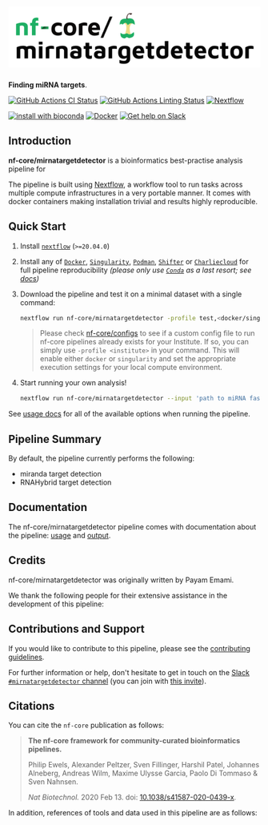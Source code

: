 # ![nf-core/mirnatargetdetector](docs/images/nf-core-mirnatargetdetector_logo.png)

**Finding miRNA targets**.

[![GitHub Actions CI Status](https://github.com/nf-core/mirnatargetdetector/workflows/nf-core%20CI/badge.svg)](https://github.com/nf-core/mirnatargetdetector/actions)
[![GitHub Actions Linting Status](https://github.com/nf-core/mirnatargetdetector/workflows/nf-core%20linting/badge.svg)](https://github.com/nf-core/mirnatargetdetector/actions)
[![Nextflow](https://img.shields.io/badge/nextflow-%E2%89%A520.04.0-brightgreen.svg)](https://www.nextflow.io/)

[![install with bioconda](https://img.shields.io/badge/install%20with-bioconda-brightgreen.svg)](https://bioconda.github.io/)
[![Docker](https://img.shields.io/docker/automated/nfcore/mirnatargetdetector.svg)](https://hub.docker.com/r/nfcore/mirnatargetdetector)
[![Get help on Slack](http://img.shields.io/badge/slack-nf--core%20%23mirnatargetdetector-4A154B?logo=slack)](https://nfcore.slack.com/channels/mirnatargetdetector)

## Introduction

<!-- TODO nf-core: Write a 1-2 sentence summary of what data the pipeline is for and what it does -->
**nf-core/mirnatargetdetector** is a bioinformatics best-practise analysis pipeline for

The pipeline is built using [Nextflow](https://www.nextflow.io), a workflow tool to run tasks across multiple compute infrastructures in a very portable manner. It comes with docker containers making installation trivial and results highly reproducible.

## Quick Start

1. Install [`nextflow`](https://nf-co.re/usage/installation) (`>=20.04.0`)

2. Install any of [`Docker`](https://docs.docker.com/engine/installation/), [`Singularity`](https://www.sylabs.io/guides/3.0/user-guide/), [`Podman`](https://podman.io/), [`Shifter`](https://nersc.gitlab.io/development/shifter/how-to-use/) or [`Charliecloud`](https://hpc.github.io/charliecloud/) for full pipeline reproducibility _(please only use [`Conda`](https://conda.io/miniconda.html) as a last resort; see [docs](https://nf-co.re/usage/configuration#basic-configuration-profiles))_

3. Download the pipeline and test it on a minimal dataset with a single command:

    ```bash
    nextflow run nf-core/mirnatargetdetector -profile test,<docker/singularity/podman/shifter/charliecloud/conda/institute>
    ```

    > Please check [nf-core/configs](https://github.com/nf-core/configs#documentation) to see if a custom config file to run nf-core pipelines already exists for your Institute. If so, you can simply use `-profile <institute>` in your command. This will enable either `docker` or `singularity` and set the appropriate execution settings for your local compute environment.

4. Start running your own analysis!

    ```bash
    nextflow run nf-core/mirnatargetdetector --input 'path to miRNA fasta file' --input_utr 'path to UTR fasta file' -profile docker
    ```

See [usage docs](docs/usage.md) for all of the available options when running the pipeline.

## Pipeline Summary

By default, the pipeline currently performs the following:

* miranda target detection
* RNAHybrid target detection

## Documentation

The nf-core/mirnatargetdetector pipeline comes with documentation about the pipeline: [usage](docs/usage.md) and [output](docs/output.md).

## Credits

nf-core/mirnatargetdetector was originally written by Payam Emami.

We thank the following people for their extensive assistance in the development
of this pipeline:

<!-- TODO nf-core: If applicable, make list of people who have also contributed -->

## Contributions and Support

If you would like to contribute to this pipeline, please see the [contributing guidelines](.github/CONTRIBUTING.md).

For further information or help, don't hesitate to get in touch on the [Slack `#mirnatargetdetector` channel](https://nfcore.slack.com/channels/mirnatargetdetector) (you can join with [this invite](https://nf-co.re/join/slack)).

## Citations

<!-- TODO nf-core: Add citation for pipeline after first release. Uncomment lines below and update Zenodo doi. -->
<!-- If you use  nf-core/mirnatargetdetector for your analysis, please cite it using the following doi: [10.5281/zenodo.XXXXXX](https://doi.org/10.5281/zenodo.XXXXXX) -->

You can cite the `nf-core` publication as follows:

> **The nf-core framework for community-curated bioinformatics pipelines.**
>
> Philip Ewels, Alexander Peltzer, Sven Fillinger, Harshil Patel, Johannes Alneberg, Andreas Wilm, Maxime Ulysse Garcia, Paolo Di Tommaso & Sven Nahnsen.
>
> _Nat Biotechnol._ 2020 Feb 13. doi: [10.1038/s41587-020-0439-x](https://dx.doi.org/10.1038/s41587-020-0439-x).

In addition, references of tools and data used in this pipeline are as follows:

<!-- TODO nf-core: Add bibliography of tools and data used in your pipeline -->
